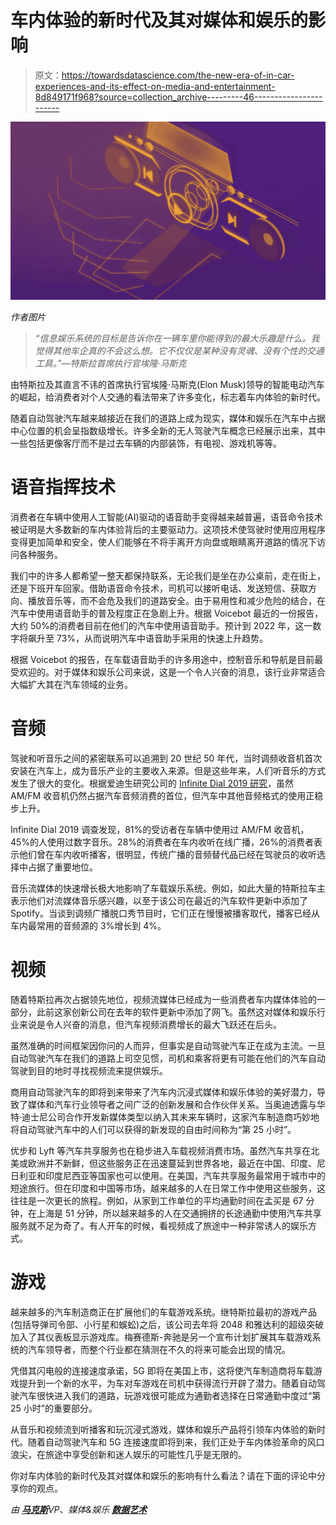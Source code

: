# 车内体验的新时代及其对媒体和娱乐的影响

> 原文：<https://towardsdatascience.com/the-new-era-of-in-car-experiences-and-its-effect-on-media-and-entertainment-8d849171f968?source=collection_archive---------46----------------------->

![](img/37a79993db5afd759c7a76ebf79fad4e.png)

*作者图片*

> *“信息娱乐系统的目标是告诉你在一辆车里你能得到的最大乐趣是什么。我觉得其他车企真的不会这么想。它不仅仅是某种没有灵魂、没有个性的交通工具。”—特斯拉首席执行官埃隆·马斯克*

由特斯拉及其直言不讳的首席执行官埃隆·马斯克(Elon Musk)领导的智能电动汽车的崛起，给消费者对个人交通的看法带来了许多变化，标志着车内体验的新时代。

随着自动驾驶汽车越来越接近在我们的道路上成为现实，媒体和娱乐在汽车中占据中心位置的机会呈指数级增长。许多全新的无人驾驶汽车概念已经展示出来，其中一些包括更像客厅而不是过去车辆的内部装饰，有电视、游戏机等等。

# **语音指挥技术**

消费者在车辆中使用人工智能(AI)驱动的语音助手变得越来越普遍，语音命令技术被证明是大多数新的车内体验背后的主要驱动力。这项技术使驾驶时使用应用程序变得更加简单和安全，使人们能够在不将手离开方向盘或眼睛离开道路的情况下访问各种服务。

我们中的许多人都希望一整天都保持联系，无论我们是坐在办公桌前，走在街上，还是下班开车回家。借助语音命令技术，司机可以接听电话、发送短信、获取方向、播放音乐等，而不会危及我们的道路安全。由于易用性和减少危险的结合，在汽车中使用语音助手的普及程度正在急剧上升。根据 Voicebot 最近的一份报告，大约 50%的消费者目前在他们的汽车中使用语音助手。预计到 2022 年，这一数字将飙升至 73%，从而说明汽车中语音助手采用的快速上升趋势。

根据 Voicebot 的报告，在车载语音助手的许多用途中，控制音乐和导航是目前最受欢迎的。对于媒体和娱乐公司来说，这是一个令人兴奋的消息，该行业非常适合大幅扩大其在汽车领域的业务。

# **音频**

驾驶和听音乐之间的紧密联系可以追溯到 20 世纪 50 年代，当时调频收音机首次安装在汽车上，成为音乐产业的主要收入来源。但是这些年来，人们听音乐的方式发生了很大的变化。根据爱迪生研究公司的 [Infinite Dial 2019 研究](https://www.edisonresearch.com/infinite-dial-2019/)，虽然 AM/FM 收音机仍然占据汽车音频消费的首位，但汽车中其他音频格式的使用正稳步上升。

Infinite Dial 2019 调查发现，81%的受访者在车辆中使用过 AM/FM 收音机，45%的人使用过数字音乐。28%的消费者在车内收听在线广播，26%的消费者表示他们曾在车内收听播客，很明显，传统广播的音频替代品已经在驾驶员的收听选择中占据了重要地位。

音乐流媒体的快速增长极大地影响了车载娱乐系统。例如，如此大量的特斯拉车主表示他们对流媒体音乐感兴趣，以至于该公司在最近的汽车软件更新中添加了 Spotify。当谈到调频广播脱口秀节目时，它们正在慢慢被播客取代，播客已经从车内最常用的音频源的 3%增长到 4%。

# **视频**

随着特斯拉再次占据领先地位，视频流媒体已经成为一些消费者车内媒体体验的一部分，此前这家创新公司在去年的软件更新中添加了网飞。虽然这对媒体和娱乐行业来说是令人兴奋的消息，但汽车视频消费增长的最大飞跃还在后头。

虽然准确的时间框架因你问的人而异，但事实是自动驾驶汽车正在成为主流。一旦自动驾驶汽车在我们的道路上司空见惯，司机和乘客将更有可能在他们的汽车自动驾驶到目的地时寻找视频流来提供娱乐。

商用自动驾驶汽车的即将到来带来了汽车内沉浸式媒体和娱乐体验的美好潜力，导致了媒体和汽车行业领导者之间广泛的创新发展和合作伙伴关系。当奥迪透露与华特·迪士尼公司合作开发新媒体类型以纳入其未来车辆时，这家汽车制造商巧妙地将自动驾驶汽车中的人们可以获得的新发现的自由时间称为“第 25 小时”。

优步和 Lyft 等汽车共享服务也在稳步进入车载视频消费市场。虽然汽车共享在北美或欧洲并不新鲜，但这些服务正在迅速蔓延到世界各地，最近在中国、印度、尼日利亚和印度尼西亚等国家也可以使用。在美国，汽车共享服务最常用于城市中的短途旅行。但在印度和中国等市场，越来越多的人在日常工作中使用这些服务，这往往是一次更长的旅程。例如，从家到工作单位的平均通勤时间在孟买是 67 分钟，在上海是 51 分钟，所以越来越多的人在交通拥挤的长途通勤中使用汽车共享服务就不足为奇了。有人开车的时候，看视频成了旅途中一种非常诱人的娱乐方式。

# **游戏**

越来越多的汽车制造商正在扩展他们的车载游戏系统。继特斯拉最初的游戏产品(包括导弹司令部、小行星和蜈蚣)之后，该公司去年将 2048 和雅达利的超级突破加入了其仪表板显示游戏库。梅赛德斯-奔驰是另一个宣布计划扩展其车载游戏系统的汽车领导者，而整个行业都在猜测在不久的将来可能会出现的情况。

凭借其闪电般的连接速度承诺，5G 即将在美国上市，这将使汽车制造商将车载游戏提升到一个新的水平，为车对车游戏在司机中获得流行开辟了潜力。随着自动驾驶汽车很快进入我们的道路，玩游戏很可能成为通勤者选择在日常通勤中度过“第 25 小时”的重要部分。

从音乐和视频流到听播客和玩沉浸式游戏，媒体和娱乐产品将引领车内体验的新时代。随着自动驾驶汽车和 5G 连接速度即将到来，我们正处于车内体验革命的风口浪尖，在旅途中享受创新和迷人娱乐的可能性几乎是无限的。

你对车内体验的新时代及其对媒体和娱乐的影响有什么看法？请在下面的评论中分享你的观点。

*由* [***马克斯***](https://www.linkedin.com/in/mkalmykov/)*VP、媒体&娱乐* [***数据艺术***](https://www.dataart.com/industry/media-and-entertainment?utm_source=medium.com&utm_medium=referral&utm_campaign=m-regular&utm_content=mkalmykov-incarera)